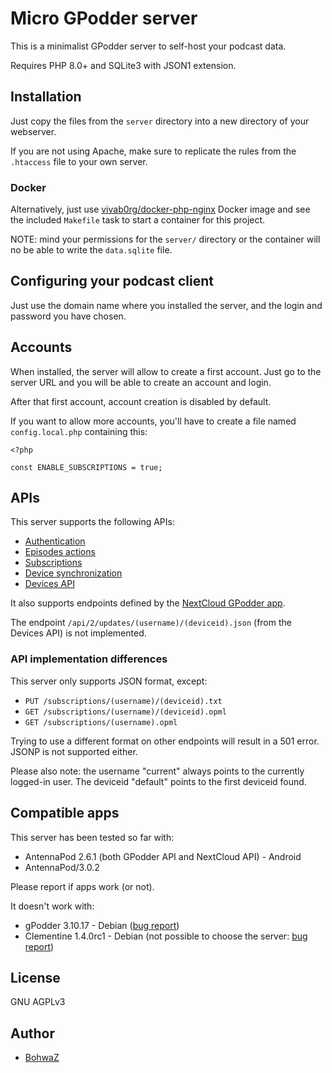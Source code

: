 # Micro GPodder server

This is a minimalist GPodder server to self-host your podcast data.

Requires PHP 8.0+ and SQLite3 with JSON1 extension.

## Installation

Just copy the files from the `server` directory into a new directory of your webserver.

If you are not using Apache, make sure to replicate the rules from the `.htaccess` file to your own server.

### Docker

Alternatively, just use [vivab0rg/docker-php-nginx](https://github.com/vivab0rg/docker-php-nginx) Docker image and see the included `Makefile` task to start a container for this project.

NOTE: mind your permissions for the `server/` directory or the container will no be able to write the `data.sqlite` file.

## Configuring your podcast client

Just use the domain name where you installed the server, and the login and password you have chosen.

## Accounts

When installed, the server will allow to create a first account. Just go to the server URL and you will be able to create an account and login.

After that first account, account creation is disabled by default.

If you want to allow more accounts, you'll have to create a file named `config.local.php` containing this:

```
<?php

const ENABLE_SUBSCRIPTIONS = true;
```

## APIs

This server supports the following APIs:

* [Authentication](https://gpoddernet.readthedocs.io/en/latest/api/reference/auth.html)
* [Episodes actions](https://gpoddernet.readthedocs.io/en/latest/api/reference/events.html)
* [Subscriptions](https://gpoddernet.readthedocs.io/en/latest/api/reference/subscriptions.html)
* [Device synchronization](https://gpoddernet.readthedocs.io/en/latest/api/reference/sync.html)
* [Devices API](https://gpoddernet.readthedocs.io/en/latest/api/reference/devices.html)

It also supports endpoints defined by the [NextCloud GPodder app](https://github.com/thrillfall/nextcloud-gpodder).

The endpoint `/api/2/updates/(username)/(deviceid).json` (from the Devices API) is not implemented.

### API implementation differences

This server only supports JSON format, except:

* `PUT /subscriptions/(username)/(deviceid).txt`
* `GET /subscriptions/(username)/(deviceid).opml`
* `GET /subscriptions/(username).opml`

Trying to use a different format on other endpoints will result in a 501 error. JSONP is not supported either.

Please also note: the username "current" always points to the currently logged-in user. The deviceid "default" points to the first deviceid found.

## Compatible apps

This server has been tested so far with:

* AntennaPod 2.6.1 (both GPodder API and NextCloud API) - Android
* AntennaPod/3.0.2

Please report if apps work (or not).

It doesn't work with:

* gPodder 3.10.17 - Debian ([bug report](https://github.com/gpodder/gpodder/issues/1358))
* Clementine 1.4.0rc1 - Debian (not possible to choose the server: [bug report](https://github.com/clementine-player/Clementine/issues/7202))

## License

GNU AGPLv3

## Author

* [BohwaZ](https://bohwaz.net/)
